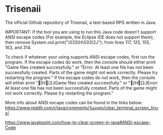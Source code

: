 # Trisenaii
The official Github repository of Trisenaii, a text-based RPG written in Java.


IMPORTANT:
If the tool you are using to run this Java code doesn't support ANSI escape codes (For example, the Eclipse IDE does not support them), then remove System.out.print("\033[H\033[2J"); from lines 117, 125, 155, 163, and 314.

To check if whatever your using supports ANSI escape codes, first run the program. If the escape codes do work, then the console should either print "Game files created successfully." or "Error: At least one file has not been successfully created. Parts of the game might not work correctly. Please try restarting the program." If the escape codes do not work, then the console will either print "[H[2JGame files created successfully." or "[H[2JError: At least one file has not been successfully created. Parts of the game might not work correctly. Please try restarting the program."

More info about ANSI escape codes can be found in the links below:
https://www.reddit.com/r/java/comments/1uuvqo/clear_terminal_screen_linux/

https://www.javatpoint.com/how-to-clear-screen-in-java#ANSI-escape-Code
